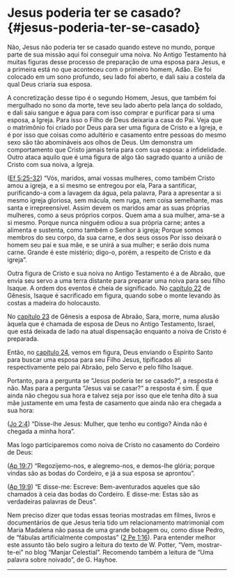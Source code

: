 # Jesus poderia ter se casado? {#jesus-poderia-ter-se-casado}

Não, Jesus não poderia ter se casado quando esteve no mundo, porque parte de sua missão aqui foi conseguir uma noiva. No Antigo Testamento há muitas figuras desse processo de preparação de uma esposa para Jesus, e a primeira está no que aconteceu com o primeiro homem, Adão. Ele foi colocado em um sono profundo, seu lado foi aberto, e dali saiu a costela da qual Deus criaria sua esposa.

A concretização desse tipo é o segundo Homem, Jesus, que também foi mergulhado no sono da morte, teve seu lado aberto pela lança do soldado, e dali saiu sangue e água para com isso comprar e purificar para si uma esposa, a Igreja. Para isso o Filho de Deus deixaria a casa do Pai. Veja que o matrimônio foi criado por Deus para ser uma figura de Cristo e a Igreja, e é por isso que coisas como adultério e casamento entre pessoas do mesmo sexo são tão abomináveis aos olhos de Deus. Um demonstra um comportamento que Cristo jamais teria para com sua esposa: a infidelidade. Outro ataca aquilo que é uma figura de algo tão sagrado quanto a união de Cristo com sua noiva, a Igreja.

([Ef 5:25-32](http://bibliaonline.com.br/acf/ef/5/25-32)) “Vós, maridos, amai vossas mulheres, como também Cristo amou a igreja, e a si mesmo se entregou por ela, Para a santificar, purificando-a com a lavagem da água, pela palavra, Para a apresentar a si mesmo igreja gloriosa, sem mácula, nem ruga, nem coisa semelhante, mas santa e irrepreensível. Assim devem os maridos amar as suas próprias mulheres, como a seus próprios corpos. Quem ama a sua mulher, ama-se a si mesmo. Porque nunca ninguém odiou a sua própria carne; antes a alimenta e sustenta, como também o Senhor à igreja; Porque somos membros do seu corpo, da sua carne, e dos seus ossos Por isso deixará o homem seu pai e sua mãe, e se unirá a sua mulher; e serão dois numa carne. Grande é este mistério; digo-o, porém, a respeito de Cristo e da igreja”.

Outra figura de Cristo e sua noiva no Antigo Testamento é a de Abraão, que envia seu servo a uma terra distante para preparar uma noiva para seu filho Isaque. A ordem dos eventos é cheia de significado. No [capítulo 22](http://bibliaonline.com.br/acf/gn/22) de Gênesis, Isaque é sacrificado em figura, quando sobe o monte levando às costas a madeira do holocausto.

No [capítulo 23](http://bibliaonline.com.br/acf/gn/23) de Gênesis a esposa de Abraão, Sara, morre, numa alusão àquela que é chamada de esposa de Deus no Antigo Testamento, Israel, que está deixada de lado na atual dispensação enquanto a noiva de Cristo é preparada.

Então, no [capítulo 24](http://bibliaonline.com.br/acf/gn/24), vemos em figura, Deus enviando o Espírito Santo para buscar uma esposa para seu Filho Jesus, tipificados ali respectivamente pelo pai Abraão, pelo Servo e pelo filho Isaque.

Portanto, para a pergunta se “Jesus poderia ter se casado?”, a resposta é não. Mas para a pergunta “Jesus vai se casar?“ a resposta é sim. É que ainda não chegou sua hora e talvez seja por isso que ele tenha dito à sua mãe justamente em uma festa de casamento que ainda não era chegada a sua hora:

([Jo 2:4](http://bibliaonline.com.br/acf/jo/2/4)) “Disse-lhe Jesus: Mulher, que tenho eu contigo? Ainda não é chegada a minha hora”.

Mas logo participaremos como noiva de Cristo no casamento do Cordeiro de Deus:

([Ap 19:7](http://bibliaonline.com.br/acf/ap/19/7)) “Regozijemo-nos, e alegremo-nos, e demos-lhe glória; porque vindas são as bodas do Cordeiro, e já a sua esposa se aprontou”.

([Ap 19:9](http://bibliaonline.com.br/acf/ap/19/9)) “E disse-me: Escreve: Bem-aventurados aqueles que são chamados à ceia das bodas do Cordeiro. E disse-me: Estas são as verdadeiras palavras de Deus”.

Nem preciso dizer que todas essas teorias mostradas em filmes, livros e documentários de que Jesus teria tido um relacionamento matrimonial com Maria Madalena não passa de uma grande bobagem ou, como disse Pedro, de “fábulas artificialmente compostas” ([2 Pe 1:16](http://bibliaonline.com.br/acf/2pe/1/16)). Para entender melhor este assunto tão belo sugiro a leitura do texto de W. Potter, “Vem, mostrar-te-ei” no blog “Manjar Celestial”. Recomendo também a leitura de “Uma palavra sobre noivado”, de G. Hayhoe.

*****